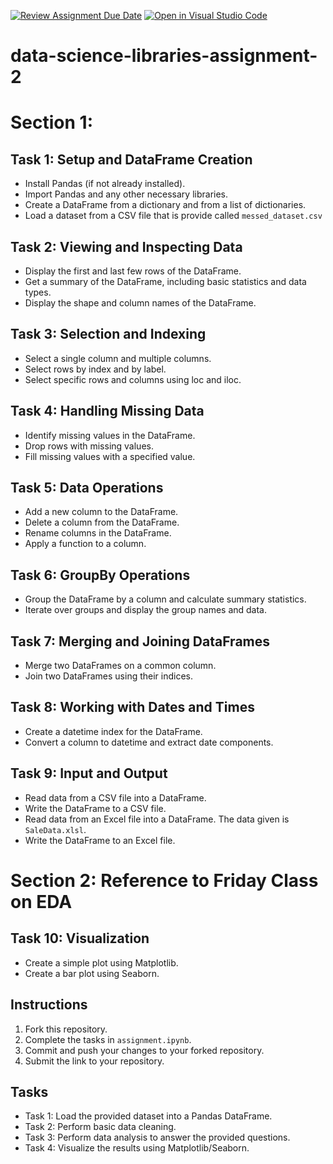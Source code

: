 [![Review Assignment Due Date](https://classroom.github.com/assets/deadline-readme-button-22041afd0340ce965d47ae6ef1cefeee28c7c493a6346c4f15d667ab976d596c.svg)](https://classroom.github.com/a/ldMbeWpo)
[![Open in Visual Studio Code](https://classroom.github.com/assets/open-in-vscode-2e0aaae1b6195c2367325f4f02e2d04e9abb55f0b24a779b69b11b9e10269abc.svg)](https://classroom.github.com/online_ide?assignment_repo_id=15378582&assignment_repo_type=AssignmentRepo)
# data-science-libraries-assignment-2

# Section 1:
## Task 1: Setup and DataFrame Creation
- Install Pandas (if not already installed).
- Import Pandas and any other necessary libraries.
- Create a DataFrame from a dictionary and from a list of dictionaries.
- Load a dataset from a CSV file that is provide called `messed_dataset.csv`


## Task 2: Viewing and Inspecting Data
- Display the first and last few rows of the DataFrame.
- Get a summary of the DataFrame, including basic statistics and data types.
- Display the shape and column names of the DataFrame.


## Task 3: Selection and Indexing
- Select a single column and multiple columns.
- Select rows by index and by label.
- Select specific rows and columns using loc and iloc.


## Task 4: Handling Missing Data
- Identify missing values in the DataFrame.
- Drop rows with missing values.
- Fill missing values with a specified value.



## Task 5: Data Operations
- Add a new column to the DataFrame.
- Delete a column from the DataFrame.
- Rename columns in the DataFrame.
- Apply a function to a column.


## Task 6: GroupBy Operations
- Group the DataFrame by a column and calculate summary statistics.
- Iterate over groups and display the group names and data.


## Task 7: Merging and Joining DataFrames
- Merge two DataFrames on a common column.
- Join two DataFrames using their indices.


## Task 8: Working with Dates and Times
- Create a datetime index for the DataFrame.
- Convert a column to datetime and extract date components.


## Task 9: Input and Output
- Read data from a CSV file into a DataFrame.
- Write the DataFrame to a CSV file.
- Read data from an Excel file into a DataFrame. The data given is `SaleData.xlsl`.
- Write the DataFrame to an Excel file.

# Section 2: Reference to Friday Class on EDA
## Task 10: Visualization
- Create a simple plot using Matplotlib.
- Create a bar plot using Seaborn.


## Instructions
1. Fork this repository.
2. Complete the tasks in `assignment.ipynb`.
3. Commit and push your changes to your forked repository.
4. Submit the link to your repository.

## Tasks
- Task 1: Load the provided dataset into a Pandas DataFrame.
- Task 2: Perform basic data cleaning.
- Task 3: Perform data analysis to answer the provided questions.
- Task 4: Visualize the results using Matplotlib/Seaborn.


